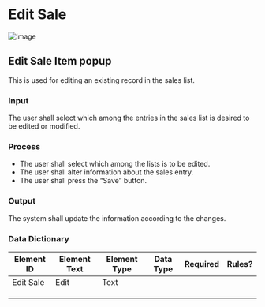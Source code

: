 # Edit Sale

![image](https://github.com/jar-RED/poultry-palace/assets/126373280/75422995-3473-4539-bed8-00285cfbdb71)


## Edit Sale Item popup
This is used for editing an existing record in the sales list.

### Input
The user shall select which among the entries in the sales list is desired to be edited or modified.

### Process
* The user shall select which among the lists is to be edited.
* The user shall alter information about the sales entry.
* The user shall press the “Save” button.

### Output
The system shall update the information according to the changes.
### Data Dictionary
| Element ID | Element Text | Element Type | Data Type | Required | Rules? |
|------------|--------------|--------------|-----------|----------|--------|
| Edit Sale | Edit | Text|  |  |  |
|  |  |  |  |  |  |
|  |  | |  |  |  |
|  |  |  |  |  |  |



